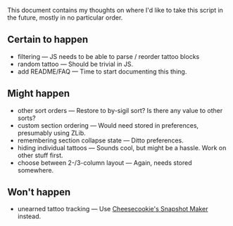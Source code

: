 This document contains my thoughts on where I'd like to take this script in the future, mostly in no particular order.

## Certain to happen

* filtering — JS needs to be able to parse / reorder tattoo blocks
* random tattoo — Should be trivial in JS.
* add README/FAQ — Time to start documenting this thing.

## Might happen

* other sort orders — Restore to by-sigil sort?  Is there any value to other sorts?
* custom section ordering — Would need stored in preferences, presumably using ZLib.
* remembering section collapse state — Ditto preferences.
* hiding individual tattoos — Sounds cool, but might be a hassle.  Work on other stuff first.
* choose between 2-/3-column layout — Again, needs stored somewhere.

## Won't happen

* unearned tattoo tracking — Use [Cheesecookie's Snapshot Maker](http://forums.kingdomofloathing.com/vb/showthread.php?t=218735) instead.
